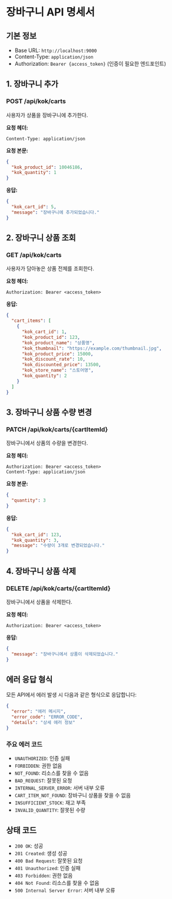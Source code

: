 # 장바구니 API 명세서

## 기본 정보
- Base URL: `http://localhost:9000`
- Content-Type: `application/json`
- Authorization: `Bearer {access_token}` (인증이 필요한 엔드포인트)

## 1. 장바구니 추가

### POST /api/kok/carts
사용자가 상품을 장바구니에 추가한다.

**요청 헤더:**
```
Content-Type: application/json
```

**요청 본문:**
```json
{
  "kok_product_id": 10046186,
  "kok_quantity": 1
}
```

**응답:**
```json
{
  "kok_cart_id": 5,
  "message": "장바구니에 추가되었습니다."
}
```

## 2. 장바구니 상품 조회

### GET /api/kok/carts
사용자가 담아놓은 상품 전체를 조회한다.

**요청 헤더:**
```
Authorization: Bearer <access_token>
```

**응답:**
```json
{
  "cart_items": [
    {
      "kok_cart_id": 1,
      "kok_product_id": 123,
      "kok_product_name": "상품명",
      "kok_thumbnail": "https://example.com/thumbnail.jpg",
      "kok_product_price": 15000,
      "kok_discount_rate": 10,
      "kok_discounted_price": 13500,
      "kok_store_name": "스토어명",
      "kok_quantity": 2
    }
  ]
}
```

## 3. 장바구니 상품 수량 변경

### PATCH /api/kok/carts/{cartItemId}
장바구니에서 상품의 수량을 변경한다.

**요청 헤더:**
```
Authorization: Bearer <access_token>
Content-Type: application/json
```

**요청 본문:**
```json
{
  "quantity": 3
}
```

**응답:**
```json
{
  "kok_cart_id": 123,
  "kok_quantity": 3,
  "message": "수량이 3개로 변경되었습니다."
}
```

## 4. 장바구니 상품 삭제

### DELETE /api/kok/carts/{cartItemId}
장바구니에서 상품을 삭제한다.

**요청 헤더:**
```
Authorization: Bearer <access_token>
```

**응답:**
```json
{
  "message": "장바구니에서 상품이 삭제되었습니다."
}
```

## 에러 응답 형식

모든 API에서 에러 발생 시 다음과 같은 형식으로 응답합니다:

```json
{
  "error": "에러 메시지",
  "error_code": "ERROR_CODE",
  "details": "상세 에러 정보"
}
```

### 주요 에러 코드
- `UNAUTHORIZED`: 인증 실패
- `FORBIDDEN`: 권한 없음
- `NOT_FOUND`: 리소스를 찾을 수 없음
- `BAD_REQUEST`: 잘못된 요청
- `INTERNAL_SERVER_ERROR`: 서버 내부 오류
- `CART_ITEM_NOT_FOUND`: 장바구니 상품을 찾을 수 없음
- `INSUFFICIENT_STOCK`: 재고 부족
- `INVALID_QUANTITY`: 잘못된 수량

## 상태 코드

- `200 OK`: 성공
- `201 Created`: 생성 성공
- `400 Bad Request`: 잘못된 요청
- `401 Unauthorized`: 인증 실패
- `403 Forbidden`: 권한 없음
- `404 Not Found`: 리소스를 찾을 수 없음
- `500 Internal Server Error`: 서버 내부 오류
